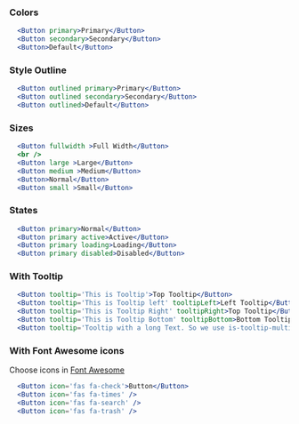 ### Colors

```jsx
  <Button primary>Primary</Button>
  <Button secondary>Secondary</Button>
  <Button>Default</Button>
```

### Style Outline

```jsx
  <Button outlined primary>Primary</Button>
  <Button outlined secondary>Secondary</Button>
  <Button outlined>Default</Button>
```

### Sizes

```jsx
  <Button fullwidth >Full Width</Button>
  <br />
  <Button large >Large</Button>
  <Button medium >Medium</Button>
  <Button>Normal</Button>
  <Button small >Small</Button>
```

### States

```jsx
  <Button primary>Normal</Button>
  <Button primary active>Active</Button>
  <Button primary loading>Loading</Button>
  <Button primary disabled>Disabled</Button>
```

### With Tooltip

```jsx
  <Button tooltip='This is Tooltip'>Top Tooltip</Button>
  <Button tooltip='This is Tooltip left' tooltipLeft>Left Tooltip</Button>
  <Button tooltip='This is Tooltip Right' tooltipRight>Top Tooltip</Button>
  <Button tooltip='This is Tooltip Bottom' tooltipBottom>Bottom Tooltip</Button>
  <Button tooltip='Tooltip with a long Text. So we use is-tooltip-multiline modifier to force multiline display.' tooltipMultiline>Multiline Tooltip</Button>
```


### With Font Awesome icons
Choose icons in [Font Awesome](https://fontawesome.com/icons)
```jsx
  <Button icon='fas fa-check'>Button</Button>
  <Button icon='fas fa-times' />
  <Button icon='fas fa-search' />
  <Button icon='fas fa-trash' />
```